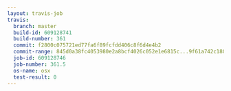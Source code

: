 ```yaml
---
layout: travis-job
travis:
  branch: master
  build-id: 609128741
  build-number: 361
  commit: f2800c075721ed77fa6f89fcfdd406c8f6d4e4b2
  commit-range: 845d0a38fc4053980e2a8bcf4026c052e1e6815c...9f61a742c18025a733e20927c86ae15350f5df34
  job-id: 609128746
  job-number: 361.5
  os-name: osx
  test-result: 0
---
```

